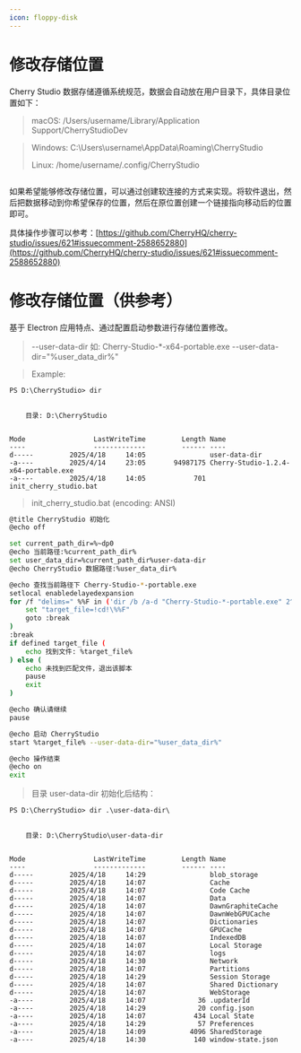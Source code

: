 ```yaml
---
icon: floppy-disk
---
```


# 修改存储位置

Cherry Studio 数据存储遵循系统规范，数据会自动放在用户目录下，具体目录位置如下：

> macOS: /Users/username/Library/Application Support/CherryStudioDev

> Windows: C:\Users\username\AppData\Roaming\CherryStudio
>
> Linux: /home/username/.config/CherryStudio

<figure><img src="../../.gitbook/assets/image (31).png" alt=""><figcaption></figcaption></figure>

如果希望能够修改存储位置，可以通过创建软连接的方式来实现。将软件退出，然后把数据移动到你希望保存的位置，然后在原位置创建一个链接指向移动后的位置即可。

具体操作步骤可以参考：[https://github.com/CherryHQ/cherry-studio/issues/621#issuecomment-2588652880](https://github.com/CherryHQ/cherry-studio/issues/621#issuecomment-2588652880)

# 修改存储位置（供参考）

基于 Electron 应用特点、通过配置启动参数进行存储位置修改。

> --user-data-dir
> 如: Cherry-Studio-*-x64-portable.exe --user-data-dir="%user_data_dir%"

> Example:

```shell
PS D:\CherryStudio> dir


    目录: D:\CherryStudio


Mode                 LastWriteTime         Length Name
----                 -------------         ------ ----
d-----         2025/4/18     14:05                user-data-dir
-a----         2025/4/14     23:05       94987175 Cherry-Studio-1.2.4-x64-portable.exe
-a----         2025/4/18     14:05            701 init_cherry_studio.bat
```

> init_cherry_studio.bat (encoding: ANSI)

```bash
@title CherryStudio 初始化
@echo off

set current_path_dir=%~dp0
@echo 当前路径:%current_path_dir%
set user_data_dir=%current_path_dir%user-data-dir
@echo CherryStudio 数据路径:%user_data_dir%

@echo 查找当前路径下 Cherry-Studio-*-portable.exe
setlocal enabledelayedexpansion
for /f "delims=" %%F in ('dir /b /a-d "Cherry-Studio-*-portable.exe" 2^>nul') do (
    set "target_file=!cd!\%%F"
    goto :break
)
:break
if defined target_file (
    echo 找到文件: %target_file%
) else (
    echo 未找到匹配文件，退出该脚本
    pause
    exit
)

@echo 确认请继续
pause

@echo 启动 CherryStudio
start %target_file% --user-data-dir="%user_data_dir%"

@echo 操作结束
@echo on
exit
```

> 目录 user-data-dir 初始化后结构：

```shell
PS D:\CherryStudio> dir .\user-data-dir\


    目录: D:\CherryStudio\user-data-dir


Mode                 LastWriteTime         Length Name
----                 -------------         ------ ----
d-----         2025/4/18     14:29                blob_storage
d-----         2025/4/18     14:07                Cache
d-----         2025/4/18     14:07                Code Cache
d-----         2025/4/18     14:07                Data
d-----         2025/4/18     14:07                DawnGraphiteCache
d-----         2025/4/18     14:07                DawnWebGPUCache
d-----         2025/4/18     14:07                Dictionaries
d-----         2025/4/18     14:07                GPUCache
d-----         2025/4/18     14:07                IndexedDB
d-----         2025/4/18     14:07                Local Storage
d-----         2025/4/18     14:07                logs
d-----         2025/4/18     14:30                Network
d-----         2025/4/18     14:07                Partitions
d-----         2025/4/18     14:29                Session Storage
d-----         2025/4/18     14:07                Shared Dictionary
d-----         2025/4/18     14:07                WebStorage
-a----         2025/4/18     14:07             36 .updaterId
-a----         2025/4/18     14:29             20 config.json
-a----         2025/4/18     14:07            434 Local State
-a----         2025/4/18     14:29             57 Preferences
-a----         2025/4/18     14:09           4096 SharedStorage
-a----         2025/4/18     14:30            140 window-state.json
```
